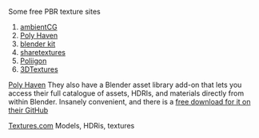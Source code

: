 Some free PBR texture sites
1. [ambientCG](https://ambientcg.com)
2. [Poly Haven](https://polyhaven.com/textures)
3. [blender kit](https://blenderkit.com/asset-gallery)
4. [sharetextures](https://sharetextures.com/textures)
5. [Poliigon](https://poliigon.com/textures/free)
6. [3DTextures](https://3dtextures.me)

[Poly Haven](https://polyhaven.com/)
They also have a Blender asset library add-on that lets you access their full catalogue of assets, HDRIs, and materials directly from within Blender. Insanely convenient, and there is a [free download for it on their GitHub](https://github.com/Poly-Haven/polyhavenassets) 

[Textures.com](https://www.textures.com/free) Models, HDRis, textures
